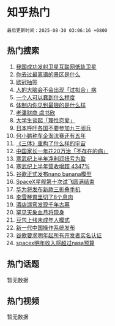 # 知乎热门

`最后更新时间：2025-08-30 03:06:16 +0800`

## 热门搜索

1. [我国成功发射卫星互联网低轨卫星](https://www.zhihu.com/search?q=%E6%88%91%E5%9B%BD%E6%88%90%E5%8A%9F%E5%8F%91%E5%B0%84%E5%8D%AB%E6%98%9F%E4%BA%92%E8%81%94%E7%BD%91%E4%BD%8E%E8%BD%A8%E5%8D%AB%E6%98%9F)
1. [你去过最离谱的景区是什么](https://www.zhihu.com/search?q=%E4%BD%A0%E5%8E%BB%E8%BF%87%E6%9C%80%E7%A6%BB%E8%B0%B1%E7%9A%84%E6%99%AF%E5%8C%BA%E6%98%AF%E4%BB%80%E4%B9%88)
1. [欧冠抽签](https://www.zhihu.com/search?q=%E6%AC%A7%E5%86%A0%E6%8A%BD%E7%AD%BE)
1. [人的大脑会不会出现「过拟合」病](https://www.zhihu.com/search?q=%E4%BA%BA%E7%9A%84%E5%A4%A7%E8%84%91%E4%BC%9A%E4%B8%8D%E4%BC%9A%E5%87%BA%E7%8E%B0%E3%80%8C%E8%BF%87%E6%8B%9F%E5%90%88%E3%80%8D%E7%97%85)
1. [一个人可以蠢到什么程度](https://www.zhihu.com/search?q=%E4%B8%80%E4%B8%AA%E4%BA%BA%E5%8F%AF%E4%BB%A5%E8%A0%A2%E5%88%B0%E4%BB%80%E4%B9%88%E7%A8%8B%E5%BA%A6)
1. [体制内你见到最狠的是什么样](https://www.zhihu.com/search?q=%E4%BD%93%E5%88%B6%E5%86%85%E4%BD%A0%E8%A7%81%E5%88%B0%E6%9C%80%E7%8B%A0%E7%9A%84%E6%98%AF%E4%BB%80%E4%B9%88%E6%A0%B7)
1. [老潘财商 虞书欣](https://www.zhihu.com/search?q=%E8%80%81%E6%BD%98%E8%B4%A2%E5%95%86%20%E8%99%9E%E4%B9%A6%E6%AC%A3)
1. [大学生谈起「理性恋爱」](https://www.zhihu.com/search?q=%E5%A4%A7%E5%AD%A6%E7%94%9F%E8%B0%88%E8%B5%B7%E3%80%8C%E7%90%86%E6%80%A7%E6%81%8B%E7%88%B1%E3%80%8D)
1. [日本呼吁各国不要参加九三阅兵](https://www.zhihu.com/search?q=%E6%97%A5%E6%9C%AC%E5%91%BC%E5%90%81%E5%90%84%E5%9B%BD%E4%B8%8D%E8%A6%81%E5%8F%82%E5%8A%A0%E4%B9%9D%E4%B8%89%E9%98%85%E5%85%B5)
1. [何小鹏称车企淘汰赛还有五年](https://www.zhihu.com/search?q=%E4%BD%95%E5%B0%8F%E9%B9%8F%E7%A7%B0%E8%BD%A6%E4%BC%81%E6%B7%98%E6%B1%B0%E8%B5%9B%E8%BF%98%E6%9C%89%E4%BA%94%E5%B9%B4)
1. [《三体》重构了什么样的宇宙](https://www.zhihu.com/search?q=%E3%80%8A%E4%B8%89%E4%BD%93%E3%80%8B%E9%87%8D%E6%9E%84%E4%BA%86%E4%BB%80%E4%B9%88%E6%A0%B7%E7%9A%84%E5%AE%87%E5%AE%99)
1. [中国家长一年花20万治「不存在的病」](https://www.zhihu.com/search?q=%E4%B8%AD%E5%9B%BD%E5%AE%B6%E9%95%BF%E4%B8%80%E5%B9%B4%E8%8A%B120%E4%B8%87%E6%B2%BB%E3%80%8C%E4%B8%8D%E5%AD%98%E5%9C%A8%E7%9A%84%E7%97%85%E3%80%8D)
1. [寒武纪上半年净利润扭亏为盈](https://www.zhihu.com/search?q=%E5%AF%92%E6%AD%A6%E7%BA%AA%E4%B8%8A%E5%8D%8A%E5%B9%B4%E5%87%80%E5%88%A9%E6%B6%A6%E6%89%AD%E4%BA%8F%E4%B8%BA%E7%9B%88)
1. [寒武纪上半年营收增超 4347%](https://www.zhihu.com/search?q=%E5%AF%92%E6%AD%A6%E7%BA%AA%E4%B8%8A%E5%8D%8A%E5%B9%B4%E8%90%A5%E6%94%B6%E5%A2%9E%E8%B6%85%204347%25)
1. [谷歌正式发布nano banana模型](https://www.zhihu.com/search?q=%E8%B0%B7%E6%AD%8C%E6%AD%A3%E5%BC%8F%E5%8F%91%E5%B8%83nano%20banana%E6%A8%A1%E5%9E%8B)
1. [SpaceX星舰第十次试飞圆满结束](https://www.zhihu.com/search?q=SpaceX%E6%98%9F%E8%88%B0%E7%AC%AC%E5%8D%81%E6%AC%A1%E8%AF%95%E9%A3%9E%E5%9C%86%E6%BB%A1%E7%BB%93%E6%9D%9F)
1. [华为将发布新款三折叠手机](https://www.zhihu.com/search?q=%E5%8D%8E%E4%B8%BA%E5%B0%86%E5%8F%91%E5%B8%83%E6%96%B0%E6%AC%BE%E4%B8%89%E6%8A%98%E5%8F%A0%E6%89%8B%E6%9C%BA)
1. [李雪琴胃里切了8个息肉](https://www.zhihu.com/search?q=%E6%9D%8E%E9%9B%AA%E7%90%B4%E8%83%83%E9%87%8C%E5%88%87%E4%BA%868%E4%B8%AA%E6%81%AF%E8%82%89)
1. [酒店遛弯发现千年古墓](https://www.zhihu.com/search?q=%E9%85%92%E5%BA%97%E9%81%9B%E5%BC%AF%E5%8F%91%E7%8E%B0%E5%8D%83%E5%B9%B4%E5%8F%A4%E5%A2%93)
1. [罕见天象血月将现身](https://www.zhihu.com/search?q=%E7%BD%95%E8%A7%81%E5%A4%A9%E8%B1%A1%E8%A1%80%E6%9C%88%E5%B0%86%E7%8E%B0%E8%BA%AB)
1. [豆包上线未成年人模式](https://www.zhihu.com/search?q=%E8%B1%86%E5%8C%85%E4%B8%8A%E7%BA%BF%E6%9C%AA%E6%88%90%E5%B9%B4%E4%BA%BA%E6%A8%A1%E5%BC%8F)
1. [新一代中国操作系统发布](https://www.zhihu.com/search?q=%E6%96%B0%E4%B8%80%E4%BB%A3%E4%B8%AD%E5%9B%BD%E6%93%8D%E4%BD%9C%E7%B3%BB%E7%BB%9F%E5%8F%91%E5%B8%83)
1. [谷歌要求明年起所有开发者实名认证](https://www.zhihu.com/search?q=%E8%B0%B7%E6%AD%8C%E8%A6%81%E6%B1%82%E6%98%8E%E5%B9%B4%E8%B5%B7%E6%89%80%E6%9C%89%E5%BC%80%E5%8F%91%E8%80%85%E5%AE%9E%E5%90%8D%E8%AE%A4%E8%AF%81)
1. [spacex明年收入将超过nasa预算](https://www.zhihu.com/search?q=spacex%E6%98%8E%E5%B9%B4%E6%94%B6%E5%85%A5%E5%B0%86%E8%B6%85%E8%BF%87nasa%E9%A2%84%E7%AE%97)

## 热门话题

暂无数据

## 热门视频

暂无数据